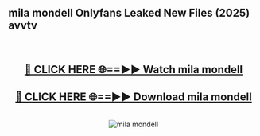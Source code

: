 <h2>mila mondell Onlyfans Leaked New Files (2025) avvtv</h2>
<br>
<div align="center">
<h2><a href="https://mediafiles.top/mila_mondell&ref=git" rel="nofollow">🔴 CLICK HERE 🌐==►► Watch mila mondell</a></h2>
<h2><a href="https://mediafiles.top/mila_mondell&ref=git" rel="nofollow">🔴 CLICK HERE 🌐==►► Download mila mondell</a></h2>
<br>
<a href="https://mediafiles.top/mila_mondell&ref=git" rel="nofollow" data-target="animated-image.originalLink"><img src="https://i.ibb.co.com/xMMVF88/686577567.gif" alt="mila mondell" style="max-width: 100%; display: inline-block;" data-target="animated-image.originalImage"></a>
</div>
<br>
<br>